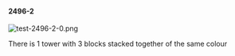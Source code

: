 #### 2496-2
![test-2496-2-0.png](https://github.com/lil-lab/nlvr/raw/master/nlvr/test/images/3/test-2496-2-0.png "test-2496-2-0.png")

There is 1 tower with 3 blocks stacked together of the same colour